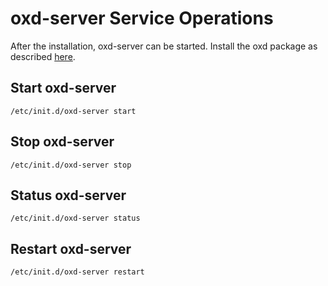 # oxd-server Service Operations
After the installation, oxd-server can be started. Install the oxd package as described [here](https://gluu.org/docs/oxd/3.1.4/install/).

## Start oxd-server

```
/etc/init.d/oxd-server start
```

## Stop oxd-server

```
/etc/init.d/oxd-server stop
```

## Status oxd-server
```
/etc/init.d/oxd-server status
```

## Restart oxd-server
```
/etc/init.d/oxd-server restart
```

